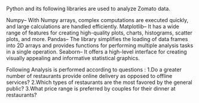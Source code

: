 Python and its following libraries are used to analyze Zomato data.

Numpy– With Numpy arrays, complex computations are executed quickly, and large calculations are handled efficiently.
Matplotlib– It has a wide range of features for creating high-quality plots, charts, histograms, scatter plots, and more.
Pandas– The library simplifies the loading of data frames into 2D arrays and provides functions for performing multiple analysis tasks in a single operation.
Seaborn– It offers a high-level interface for creating visually appealing and informative statistical graphics. 

Following Analysis is performed according to questions :
1.Do a greater number of restaurants provide online delivery as opposed to offline services?
2.Which types of restaurants are the most favored by the general public?
3.What price range is preferred by couples for their dinner at restaurants?

